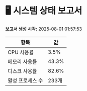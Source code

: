 ﻿# 🖥️ 시스템 상태 보고서

**보고서 생성 시각:** 2025-08-01 01:57:53

| 항목                 | 값              |
|----------------------|-----------------|
| CPU 사용률           | 3.5% |
| 메모리 사용률        | 43.3% |
| 디스크 사용률        | 82.6% |
| 활성 프로세스 수     | 233개 |
